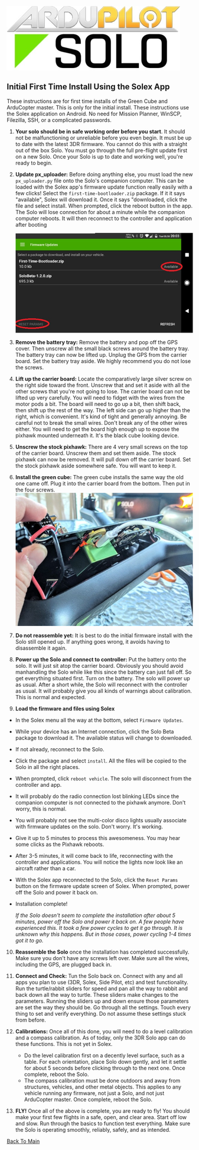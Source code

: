 ![Logo](https://github.com/Pedals2Paddles/SoloBeta/blob/master/Misc/APsolo.jpg)

Initial First Time Install Using the Solex App
-----------------------------------------------
These instructions are for first time installs of the Green Cube and ArduCopter master.  This is only for the initial install. These instructions use the Solex application on Android.  No need for Mission Planner, WinSCP, Filezilla, SSH, or a complicated passwords.

1. **Your solo should be in safe working order before you start**. It should not be malfunctioning or unreliable before you even begin. It must be up to date with the latest 3DR firmware. You cannot do this with a straight out of the box Solo. You must go through the full pre-flight update first on a new Solo.  Once your Solo is up to date and working well, you're ready to begin.

2. **Update px_uploader:** Before doing anything else, you must load the new `px_uploader.py` file onto the Solo's companion computer. This can be loaded with the Solex app's firmware update function really easily with a few clicks! Select the `first-time-bootloader.zip` package. If it it says "available", Solex will download it. Once it says "downloaded, click the file and select install. When prompted, click the reboot button in the app.  The Solo will lose connection for about a minute while the companion computer reboots. It will then reconnect to the controller and application after booting

   ![SolexScreenshot](https://github.com/Pedals2Paddles/SoloBeta/blob/master/Misc/Solex_Screenshot.jpg)

3. **Remove the battery tray:** Remove the battery and pop off the GPS cover.  Then unscrew all the small black screws around the battery tray. The battery tray can now be lifted up.  Unplug the GPS from the carrier board.  Set the battery tray aside. We highly recommend you do not lose the screws.

4. **Lift up the carrier board:** Locate the comparatively large silver screw on the right side toward the front. Unscrew that and set it aside with all the other screws that you're not going to lose.  The carrier board can not be lifted up very carefully.  You will need to fidget with the wires from the motor pods a bit.  The board will need to go up a bit, then shift back, then shift up the rest of the way. The left side can go up higher than the right, which is convenient.  It's kind of tight and generally annoying.  Be careful not to break the small wires.  Don't break any of the other wires either.  You will need to get the board high enough up to expose the pixhawk mounted underneath it.  It's the black cube looking device.

5. **Unscrew the stock pixhawk:** There are 4 very small screws on the top of the carrier board. Unscrew them and set them aside. The stock pixhawk can now be removed. It will pull down off the carrier board. Set the stock pixhawk aside somewhere safe. You will want to keep it.

6. **Install the green cube:** The green cube installs the same way the old one came off.  Plug it into the carrier board from the bottom.  Then put in the four screws.
  ![Guts](https://github.com/Pedals2Paddles/SoloBeta/blob/master/Misc/guts.jpg)
  
7. **Do not reassemble yet:** It is best to do the initial firmware install with the Solo still opened up. If anything goes wrong, it avoids having to disassemble it again. 

8. **Power up the Solo and connect to controller:** Put the battery onto the solo. It will just sit atop the carrier board. Obviously you should avoid manhandling the Solo while like this since the battery can just fall off. So get everything situated first.  Turn on the battery.  The solo will power up as usual. After a short while, the Solo will reconnect with the controller as usual. It will probably give you all kinds of warnings about calibration. This is normal and expected.

9. **Load the firmware and files using Solex**
 * In the Solex menu all the way at the bottom, select `Firmware Updates`.
 * While your device has an Internet connection, click the Solo Beta package to download it. The available status will change to downloaded.
 * If not already, reconnect to the Solo. 
 * Click the package and select `install`. All the files will be copied to the Solo in all the right places.
 * When prompted, click `reboot vehicle`. The solo will disconnect from the controller and app.
 * It will probably do the radio connection lost blinking LEDs since the companion computer is not connected to the pixhawk anymore. Don't worry, this is normal.
 * You will probably not see the multi-color disco lights usually associate with firmware updates on the solo. Don't worry. It's working.
 * Give it up to 5 minutes to process this awesomeness. You may hear some clicks as the Pixhawk reboots.
 * After 3-5 minutes, it will come back to life, reconnecting with the controller and applications. You will notice the lights now look like an aircraft rather than a car.
 * With the Solex app reconnected to the Solo, click the `Reset Params` button on the firmware update screen of Solex.  When prompted, power off the Solo and power it back on.
 * Installation complete!
 
    _If the Solo doesn't seem to complete the installation after about 5 minutes, power off the Solo and power it back on.  A few people have experienced this. It took a few power cycles to get it go through. It is unknown why this happens.  But in those cases, power cycling 1-4 times got it to go._

10. **Reassemble the Solo** once the installation has completed successfully. Make sure you don't have any screws left over.  Make sure all the wires, including the GPS, are plugged back in.

11. **Connect and Check:** Tun the Solo back on. Connect with any and all apps you plan to use (3DR, Solex, Side Pilot, etc) and test functionality. Run the turtle/rabbit sliders for speed and pan all the way to rabbit and back down all the way to turtle. These sliders make changes to the parameters. Running the sliders up and down ensure those parameters are set the way they should be.  Go through all the settings. Touch every thing to set and verify everything. Do not assume these settings stuck from before. 

12. **Calibrations:** Once all of this done, you will need to do a level calibration and a compass calibration. As of today, only the 3DR Solo app can do these functions. This is not yet in Solex.
    * Do the level calibration first on a decently level surface, such as a table. For each orientation, place Solo down gently, and let it settle for about 5 seconds before clicking through to the next one. Once complete, reboot the Solo.
    * The compass calibration must be done outdoors and away from structures, vehicles, and other metal objects. This applies to any vehicle running any firmware, not just a Solo, and not just ArduCopter master. Once complete, reboot the Solo.

13. **FLY!** Once all of the above is complete, you are ready to fly! You should make your first few flights in a safe, open, and clear area. Start off low and slow. Run through the basics to function test everything.  Make sure the Solo is operating smoothly, reliably, safely, and as intended.

[Back To Main](../master/README.md)